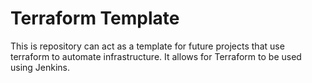 # Terraform Template

This is repository can act as a template for future projects that use
terraform to automate infrastructure. It allows for Terraform to be used
using Jenkins.

